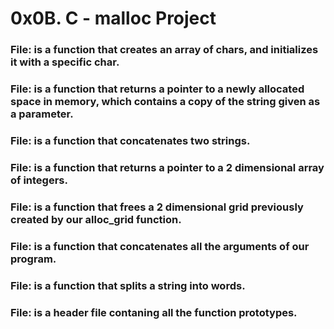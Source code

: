 # 0x0B. C - malloc Project

### File:  is a function that creates an array of chars, and initializes it with a specific char.

### File:  is a function that returns a pointer to a newly allocated space in memory, which contains a copy of the string given as a parameter.

### File:  is a function that concatenates two strings.

### File:  is a function that returns a pointer to a 2 dimensional array of integers.

### File:  is a function that frees a 2 dimensional grid previously created by our alloc_grid function.

### File:  is a function that concatenates all the arguments of our program.

### File:  is a function that splits a string into words.

### File:  is a header file contaning all the function prototypes.
